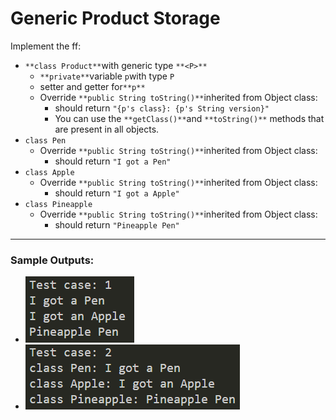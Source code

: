 # Generic Product Storage
Implement the ff:

-   `**class Product**`with generic type  `**<P>**`  
    -   `**private**`variable  `p`with type  `P`
    -   setter and getter for`**p**`
    -   Override  `**public String toString()**`inherited from Object class:  
        -   should return  `"{p's class}: {p's String version}"`
        -   You can use the  `**getClass()**`and  `**toString()**`  methods that are present in all objects.
-   `class Pen`  
    -   Override  `**public String toString()**`inherited from Object class:  
        -   should return  `"I got a Pen"`
-   `class Apple`  
    -   Override  `**public String toString()**`inherited from Object class:  
        -   should return  `"I got a Apple"`
-   `class Pineapple`  
    -   Override  `**public String toString()**`inherited from Object class:  
        -   should return  `"Pineapple Pen"`
---
### Sample Outputs: 
- ![sample output 1](https://github.com/zoreladrean/Java-language-codes/blob/main/ActivitiesFromSchool/GenericProductStorage/images/sampleOutput1.PNG)
- ![sample output 2](https://github.com/zoreladrean/Java-language-codes/blob/main/ActivitiesFromSchool/GenericProductStorage/images/sampleOutput2.PNG)